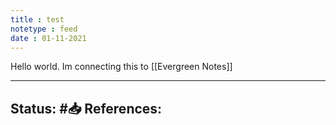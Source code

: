 ```yaml
---
title : test
notetype : feed
date : 01-11-2021
---
```


Hello world. Im connecting this to [[Evergreen Notes]]


-----

Status: #📥
References:
- 
